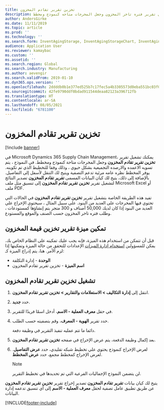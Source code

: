 ```yaml
---
title: تخزين تقرير تقادم المخزون
description: يصف هذا الموضوع الوظيفة التي تتيح لك امكانيه تشغيل تقرير فتره تاخر المخزون وجعل المخرجات متاحه كنموذج ومخطط.
author: AndersGirke
ms.date: 11/11/2019
ms.topic: article
ms.prod: ''
ms.technology: ''
ms.search.form: InventAgingStorage, InventAgingStorageChart, InventAgingStorageDetails
audience: Application User
ms.reviewer: kamaybac
ms.custom: ''
ms.assetid: ''
ms.search.region: Global
ms.search.industry: Manufacturing
ms.author: aevengir
ms.search.validFrom: 2019-01-10
ms.dyn365.ops.version: ''
ms.openlocfilehash: 2ddddb0b1e377ed525b7c17fec5a4b3305573d0eba551bc03f075109a2ed769b
ms.sourcegitcommit: 42fe9790ddf0bdad911544deaa82123a396712fb
ms.translationtype: HT
ms.contentlocale: ar-SA
ms.lasthandoff: 08/05/2021
ms.locfileid: "6781100"
---
```

# <a name="inventory-aging-report-storage"></a>تخزين تقرير تقادم المخزون

[!include [banner](../includes/banner.md)]

في Microsoft Dynamics 365 Supply Chain Management، يمكنك تشغيل تقرير **تخزين تقرير تقادم المخزون‬** وجعل المخرجات متاحة كنموذج ومخطط. في النموذج ، يتم تسويه الاعمده والارصده التجميعية بشكل حيوي ، وذلك وفقا للتخطيط الذي تم تكوينه. يوفر المخطط نظره عامه مرئية تدعم التصفية ويتيح لك التنقل لأسفل إلى التفاصيل. بالإضافة إلى ذلك، يتيح لك كيان البيانات المسمى **تقرير تقادم المخزون** تصدير النتائج لتشغيل تقرير **تخزين تقرير تقادم المخزون‬** إلى تنسيق مثل ملف Microsoft Excel أو ملف PDF.

تفيد هذه الطريقة الخاصة بتشغيل تقرير **تخزين تقرير تقادم المخزون‬** في الحالات التي تحتوي فيها المخرجات على العديد من البنود. على سبيل المثال ، سيحتوي الإخراج علي العديد من البنود إذا كان لديك 50,000 أصناف و 300 متجر يتم إنشاؤها كمستودعات ، وطلب فتره تاخر المخزون حسب الصنف والموقع والمستودع.

## <a name="enable-the-inventory-value-storage-report-feature"></a>تمكين ميزة تقرير تخزين قيمة المخزون

قبل أن تتمكن من استخدام هذه الميزة، فإنه يجب عليك تمكينه على النظام الخاص بك. يمكن للمسؤولين [استخدام إدارة الميزات](../../fin-ops-core/fin-ops/get-started/feature-management/feature-management-overview.md) الإعدادات للتحقق من حالة الميزة وتمكينها إذا لزم الأمر. هنا، يتم إدراج الميزة كـ:

- **الوحدة** - إدارة التكلفة
- **اسم الميزة** - تخزين تقرير تقادم المخزون

## <a name="run-an-inventory-aging-report-storage"></a>تشغيل تخزين تقرير تقادم المخزون

1. انتقل إلى **إدارة التكاليف \> الاستعلامات والتقارير \> تخزين تقرير تقادم المخزون**.
1. حدد **جديد**.
1. في حقل **معرف العملية - الاسم**، أدخل اسمًا فريدًا للتقرير.
1. حدد تقرير **الهوية - المعرف**، وقم بتصفيته حسب الطلب.

    دائما ما تتم عمليه تنفيذ التقرير في وظيفة دفعة.

1. بعد إكمال وظيفة الدفعة، يتم عرض الإخراج في صفحه **تخزين تقرير تقادم المخزون**.
1. لعرض الإخراج كنموذج يحتوي علي تخطيط شبكه تقليدي، حدد **عرض التفاصيل**. لعرض الإخراج كمخطط مجمع، حدد **عرض المخطط**.

    > [!NOTE]
    > لن يتضمن النموذج الإجماليات الفرعية التي تم تحديدها في تخطيط التقرير.

يتيح لك كيان بيانات **تقرير تقادم المخزون** تصدير إخراج تقرير **تخزين تقرير تقادم المخزون‬** عن طريق تطبيق عامل تصفية لحقل **معرف العملية - الاسم** إلى أي تنسيق تدعمه إدارة البيانات.


[!INCLUDE[footer-include](../../includes/footer-banner.md)]